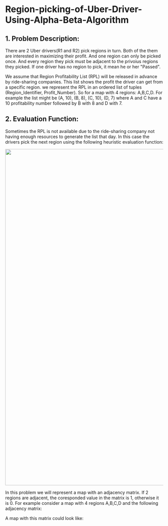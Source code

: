 # Region-picking-of-Uber-Driver-Using-Alpha-Beta-Algorithm
## 1. Problem Description:
There are 2 Uber drivers(R1 and R2) pick regions in turn. Both of the them are interested in maximizing their profit. And one region can only be picked once. And every region they pick must be adjacent to the privoius regions they picked. If one driver has no region to pick, it mean he or her "Passed".

We assume that Region Profitability List (RPL) will be released in advance by ride-sharing companies. This list shows the profit the driver can get from a specific region. we represent the RPL in an ordered list of tuples (Region_Identifier, Profit_Number). So for a map with 4 regions: A,B,C,D. For example the list might be (A, 10), (B, 8), (C, 10), (D, 7) where A and C have a 10 profitability number followed by B with 8 and D with 7.

## 2. Evaluation Function:
Sometimes the RPL is not available due to the ride-sharing company not having enough resources to generate the list that day. In this case the drivers pick the next region using the following heuristic evaluation function:

<img width="1068" src="https://user-images.githubusercontent.com/11751622/43682193-9339bee4-9821-11e8-8c46-1a97c53cd78f.png">

In this problem we will represent a map with an adjacency matrix. If 2 regions are adjacent, the coresponded value in the matrix is 1, otherwise it is 0. For example consider a map with 4 regions A,B,C,D and the following adjacency matrix:


A map with this matrix could look like:
